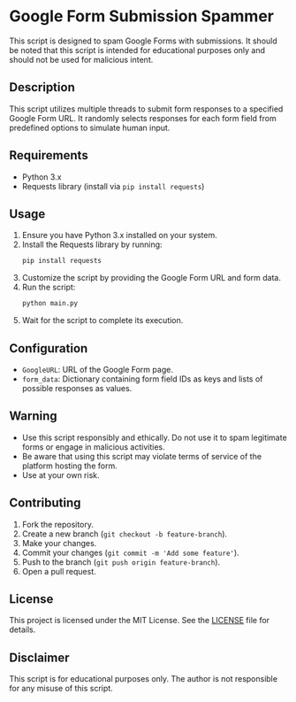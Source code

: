 # Google Form Submission Spammer

This script is designed to spam Google Forms with submissions. It should be noted that this script is intended for educational purposes only and should not be used for malicious intent.

## Description

This script utilizes multiple threads to submit form responses to a specified Google Form URL. It randomly selects responses for each form field from predefined options to simulate human input.

## Requirements

- Python 3.x
- Requests library (install via `pip install requests`)

## Usage

1. Ensure you have Python 3.x installed on your system.
2. Install the Requests library by running:
    ```sh
    pip install requests
    ```
3. Customize the script by providing the Google Form URL and form data.
4. Run the script:
    ```sh
    python main.py
    ```
5. Wait for the script to complete its execution. 

## Configuration

- `GoogleURL`: URL of the Google Form page.
- `form_data`: Dictionary containing form field IDs as keys and lists of possible responses as values.

## Warning

- Use this script responsibly and ethically. Do not use it to spam legitimate forms or engage in malicious activities.
- Be aware that using this script may violate terms of service of the platform hosting the form.
- Use at your own risk.

## Contributing

1. Fork the repository.
2. Create a new branch (`git checkout -b feature-branch`).
3. Make your changes.
4. Commit your changes (`git commit -m 'Add some feature'`).
5. Push to the branch (`git push origin feature-branch`).
6. Open a pull request.

## License

This project is licensed under the MIT License. See the [LICENSE](LICENSE) file for details.

## Disclaimer

This script is for educational purposes only. The author is not responsible for any misuse of this script.
